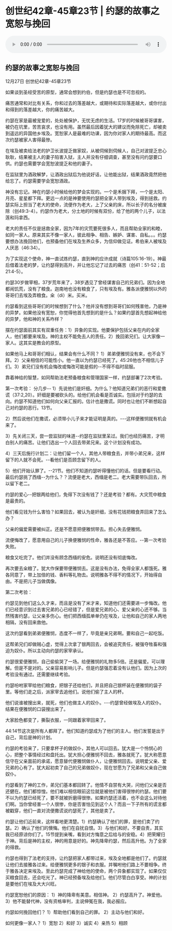# 创世纪42章-45章23节 | 约瑟的故事之宽恕与挽回

<audio style="width: 100%;" preload="false" controls controlslist="nodownload"><source src="https://file.simai.life/audio/mp3/2020/chuang_45-1-850-20.mp3" type="audio/mpeg">Your browser does not support the audio element.</audio>



## 约瑟的故事之宽恕与挽回
12月27日
创世纪42章-45章23节


如果谈到圣经受苦的原型，通常会想到约伯，但是约瑟也是不可忽视的。

痛苦通常和对比有关系，你和过去的落差越大，或期待和实际落差越大，或你付出和得到的落差越大，你的痛苦越大。

约瑟在家是最被宠爱的，处处被保护，无忧无虑的生活。17岁的时候被哥哥谋害，被仍在坑里，苦苦哀求，也没有用。虽然最后因着犹大的建议而免除死亡，却被卖到遥远的异国他乡埃及。宽恕家人是最难的功课，因为你对家人的期待最高。而这次约瑟被家人害得最惨。

在埃及被卖给法老的护卫长波提乏做家奴，从被伺候到伺候人，自己对波提乏忠心耿耿，结果被主人的妻子陷害入狱，主人并没有仔细调查，甚至没有问约瑟要口供。约瑟也需要学会宽恕波提乏和他的妻子。

在监狱里为酒政解梦，让酒政出狱后为他说好话，让他能出狱，结果酒政竟然把他给忘了。约瑟需要学会宽恕酒政。

神没有忘记。神在约瑟小时候给他的梦会实现的。一个是禾捆下拜，一个是太阳、月亮、星星都下拜。更远一点的是神要使用约瑟把全家人带到埃及，得到拯救。约瑟实际上担当了老大的使命，流便作为老大，上了父亲的床，所以长子的名分被废除（创49:3-4）。约瑟作为老大，分土地的时候有双份，给了他的两个儿子，以法莲和玛拿西。

老大的责任不仅是拯救全家，因为7年的灾荒要死很多人，而且帮助全家的和睦，如同一家人。原来其实不像一家人，彼此相争、相告、嫉妒、谋害、自私。。。约瑟要想办法挽回他们，也预备他们在埃及生养众多，为信仰做见证。希伯来人被埃及人厌恶（46:34）。

为了实现这个使命，神一直试炼约瑟，直到神的应许成就（诗篇105:16-19）。神最后借着法老的梦，让约瑟得到高升，并让他忘记了过去的痛苦（创41：51-52；启21:4-5）。

约瑟30岁做宰相，37岁荒年来了，38岁遇见了曾经谋害自己的兄弟们。因为全地都闹饥荒，没有了粮食。迦南地也没有粮食了，只有埃及有。雅各派便雅悯以外的哥哥们去埃及弄粮食。籴（di）米。买米。

约瑟看到这些哥哥们的时候想到了什么？他并没有想到哥哥们如何残害他，乃是神的异梦。如果他没有宽恕，你觉得他首先想到的是什么？如果约瑟首先想起神给他的异梦，他和神的关系咋样？

摆在约瑟面前其实有双重任务：1）异象的实现。他要保护包括父亲在内的全家人，他们都要来埃及。神的主权不能免去人的责任。2）挽回弟兄们。让大家像一家人。这其实是教会的原型。

如果他马上和哥哥们相认，结果会有什么不同？
1）弟弟便雅悯没有来，也不会下拜。2）父亲相信的可能性小。他一直以为约瑟已经死了。45:26他也不相信儿子们。3）弟兄们没有机会悔改或悔改可能是假的--不得不临时屈服。

靠着神给的智慧，如同帮助法老预备粮食和管理国家一样，约瑟部署了2次考验。

第一次考验：
分几步--
1）先说他们是奸细。为什么？他知道兄弟们的恶行和爱撒谎（37:2,20）。奸细是要被砍头的。给他们机会看是否诚实。包括对于约瑟的去向。约瑟不知道他们如何向父亲汇报的。估计也是撒谎。同时也让他们不断想起自己对约瑟的恶行。13节。

2）然后说他们在撒谎，必须带小儿子来才能证明是真的。---这样便雅悯就有机会来了。

3）先关闭三天，尝一尝监狱的味道--约瑟在监狱里呆过。我们也经历痛苦，才明白别人的痛苦。让他们选出一个人回去带弟兄来。这个计划没有成功。

4）三天后施行计划二：让他们留一个人，其他人带粮食去，并带小弟兄来，这样留下的人就不会死。--看他们是否顾念留下的人。

5）他们开始认罪了。--21节。他们不知道约瑟听得懂他们的话。但是要看行动。最后约瑟挑了西缅--为什么？？流便是老大，西缅是老二。老大需要带队回去，所以留下老二。

约瑟的爱心--把银两给他们，免得下次没有钱了？还是考验？都有。大灾荒中粮食是最贵的。

他们看见钱为什么害怕？如果回去，被认为是奸细，没有花钱把粮食弄回来了怎么办？

父亲的偏爱需要被纠正。还是不愿意把便雅悯带去。担心失去便雅悯。

流便悔改了，愿意用自己的儿子换便雅悯的性命，雅各还是不答应。--第一次考验失败。

粮食又吃完了。他们并没有顾念西缅的安危。说明还没有彻底悔改。

再次要去籴粮了。犹大作保要带便雅悯去。这是没有办法，免得全家人都饿死。雅各同意了，带上加倍的钱、香料等礼物去。说明雅各不得不的情况下，开始得自由。不是把儿子当做偶像。

第二次考验：

约瑟见到他们这么久才来，而且是没有了米才来，知道他们还需要进一步悔改。他们已经意识到过去害兄弟的心已经错了，但是爱兄弟的心、爱父亲的心还不够。当然残害约瑟，让父亲多伤心。他们把西缅孤单单仍在埃及，让他和自己的家人两地相隔，没有回来救他。

这次约瑟看到弟弟便雅悯，态度不一样了，毕竟是亲兄弟啊。要和自己一起吃饭。

这帮弟兄们却做贼心虚，觉得上次拿了银两回去，会被追究责任，被强夺牲畜和强迫为奴仆。所以主动向约瑟的家宰承认。

约瑟很爱便雅悯，自己偷偷哭了一场。给便雅悯的礼物多5倍。还是偏爱。可以理解。但是不是对的。父亲容易影响儿子。但是约瑟强忍着没有认他们。因为上次的考验没有通过。还需要继续考验。

约瑟吩咐家宰给他们粮食，把银子还给他们，并且把自己银杯装在便雅悯的袋子里。等他们走之后，派家宰去追他们。说他们偷了主人的杯。

他们说谁被搜出来，就死，他们也做主人的奴仆。---约瑟曾经做埃及人的奴仆。结果在便雅悯的口袋搜出来了。

大家脸色都变了，撕裂衣服，一同跟着家宰回来了。

44:14节这次是所有人都拜了。他们知道约瑟成为了他们的主人。他们发誓是出于自己，背后是神的计划。

约瑟的考验来了，只要拿杯子的做奴仆，其他人可以回去。犹大是一个怜悯心的心，把整个事情经过和盘托出。犹大担心便雅悯不回去，雅各就死了。犹大称愿意信守在父亲面前的承诺，愿意替代便雅悯做仆人，让便雅悯回去。说明爱父亲、爱兄弟的心有了。犹大起初卖了自己的兄弟做奴仆，现在甘愿为了兄弟和父亲自己做奴仆。

约瑟看到了神的工作，弟兄们基本都回转了。他情不自禁有大哭，问他们父亲是否还健在。他们都惊惶。他们难以相信眼前这位就是被他们害得很惨的约瑟。他们要不以为约瑟已经死了，要不就被折磨得很惨。如果约瑟还活着，也不会这么对待他们啊。当你曾经害一个人很惨，你是否害怕见到这个人？而且一下子所有的谎言都被戳穿，他们一直对流便撒谎说约瑟死了，其他是卖了。

约瑟让他们近前来，这样看地更清楚。1）约瑟确认了他们的罪，是他们卖了约瑟。2）确认了他们的懊悔。他们在自扰自恨。3）与他们和好。不要自责，其实我已经原谅你们了。15节提到亲嘴，看到对方悔意之后给与的安稳。4）把荣耀归于神。背后是神的主权，神的用意是好的。神先降卑约瑟，然后高升他。为了全家的得救。

约瑟也得到了法老的支持，让约瑟把家人都带过来，埃及全地都是他们了。约瑟就让他们去接雅各过来。给便雅悯更多的银子和衣服。并嘱咐他们路上不要相争。终于雅各决定来埃及。至此约瑟完成了神给他的使命，两个异象都实现了。如果仅仅买粮食回去，还会吃光了。神已经预备埃及给他们。他们尽管白白享受。神的计划是要他们在埃及大大兴旺。

约瑟宽恕他们的原因：
1）神的降卑有美意。相信神。
2）约瑟高升了。神爱他。
3）他不能替代神，没有资格审判，主说伸冤在我，我必报应。

约瑟如何挽回他们？
1）帮助他们看到自己的罪。
2）主动与他们和好。

如何更像一家人？
1）宽恕
2）和好
3）诚实
4）亲热
5）相顾
